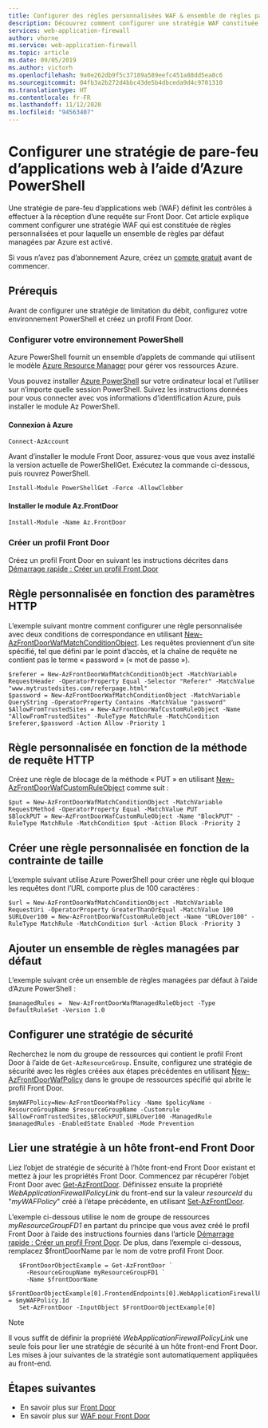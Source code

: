 ```yaml
---
title: Configurer des règles personnalisées WAF & ensemble de règles par défaut pour Azure Front Door
description: Découvrez comment configurer une stratégie WAF constituée de règles personnalisées et managées pour un point de terminaison Front Door existant.
services: web-application-firewall
author: vhorne
ms.service: web-application-firewall
ms.topic: article
ms.date: 09/05/2019
ms.author: victorh
ms.openlocfilehash: 9a0e262db9f5c37189a589eefc451a88dd5ea8c6
ms.sourcegitcommit: 04fb3a2b272d4bbc43de5b4dbceda9d4c9701310
ms.translationtype: HT
ms.contentlocale: fr-FR
ms.lasthandoff: 11/12/2020
ms.locfileid: "94563407"
---
```

# <a name="configure-a-web-application-firewall-policy-using-azure-powershell"></a>Configurer une stratégie de pare-feu d’applications web à l’aide d’Azure PowerShell

Une stratégie de pare-feu d’applications web (WAF) définit les contrôles à effectuer à la réception d’une requête sur Front Door.
Cet article explique comment configurer une stratégie WAF qui est constituée de règles personnalisées et pour laquelle un ensemble de règles par défaut managées par Azure est activé.

Si vous n’avez pas d’abonnement Azure, créez un [compte gratuit](https://azure.microsoft.com/free/?WT.mc_id=A261C142F) avant de commencer.

## <a name="prerequisites"></a>Prérequis

Avant de configurer une stratégie de limitation du débit, configurez votre environnement PowerShell et créez un profil Front Door.

### <a name="set-up-your-powershell-environment"></a>Configurer votre environnement PowerShell

Azure PowerShell fournit un ensemble d’applets de commande qui utilisent le modèle [Azure Resource Manager](../../azure-resource-manager/management/overview.md) pour gérer vos ressources Azure. 

Vous pouvez installer [Azure PowerShell](/powershell/azure/) sur votre ordinateur local et l’utiliser sur n’importe quelle session PowerShell. Suivez les instructions données pour vous connecter avec vos informations d’identification Azure, puis installer le module Az PowerShell.

#### <a name="sign-in-to-azure"></a>Connexion à Azure

```
Connect-AzAccount

```
Avant d’installer le module Front Door, assurez-vous que vous avez installé la version actuelle de PowerShellGet. Exécutez la commande ci-dessous, puis rouvrez PowerShell.

```
Install-Module PowerShellGet -Force -AllowClobber
``` 

#### <a name="install-azfrontdoor-module"></a>Installer le module Az.FrontDoor 

```
Install-Module -Name Az.FrontDoor
```
### <a name="create-a-front-door-profile"></a>Créer un profil Front Door

Créez un profil Front Door en suivant les instructions décrites dans [Démarrage rapide : Créer un profil Front Door](../../frontdoor/quickstart-create-front-door.md)

## <a name="custom-rule-based-on-http-parameters"></a>Règle personnalisée en fonction des paramètres HTTP

L’exemple suivant montre comment configurer une règle personnalisée avec deux conditions de correspondance en utilisant [New-AzFrontDoorWafMatchConditionObject](/powershell/module/az.frontdoor/new-azfrontdoorwafmatchconditionobject). Les requêtes proviennent d’un site spécifié, tel que défini par le point d’accès, et la chaîne de requête ne contient pas le terme « password » (« mot de passe »). 

```powershell-interactive
$referer = New-AzFrontDoorWafMatchConditionObject -MatchVariable RequestHeader -OperatorProperty Equal -Selector "Referer" -MatchValue "www.mytrustedsites.com/referpage.html"
$password = New-AzFrontDoorWafMatchConditionObject -MatchVariable QueryString -OperatorProperty Contains -MatchValue "password"
$AllowFromTrustedSites = New-AzFrontDoorWafCustomRuleObject -Name "AllowFromTrustedSites" -RuleType MatchRule -MatchCondition $referer,$password -Action Allow -Priority 1
```

## <a name="custom-rule-based-on-http-request-method"></a>Règle personnalisée en fonction de la méthode de requête HTTP

Créez une règle de blocage de la méthode « PUT » en utilisant [New-AzFrontDoorWafCustomRuleObject](/powershell/module/az.frontdoor/new-azfrontdoorwafcustomruleobject) comme suit :

```powershell-interactive
$put = New-AzFrontDoorWafMatchConditionObject -MatchVariable RequestMethod -OperatorProperty Equal -MatchValue PUT
$BlockPUT = New-AzFrontDoorWafCustomRuleObject -Name "BlockPUT" -RuleType MatchRule -MatchCondition $put -Action Block -Priority 2
```

## <a name="create-a-custom-rule-based-on-size-constraint"></a>Créer une règle personnalisée en fonction de la contrainte de taille

L’exemple suivant utilise Azure PowerShell pour créer une règle qui bloque les requêtes dont l’URL comporte plus de 100 caractères :
```powershell-interactive
$url = New-AzFrontDoorWafMatchConditionObject -MatchVariable RequestUri -OperatorProperty GreaterThanOrEqual -MatchValue 100
$URLOver100 = New-AzFrontDoorWafCustomRuleObject -Name "URLOver100" -RuleType MatchRule -MatchCondition $url -Action Block -Priority 3
```
## <a name="add-managed-default-rule-set"></a>Ajouter un ensemble de règles managées par défaut

L’exemple suivant crée un ensemble de règles managées par défaut à l’aide d’Azure PowerShell :
```powershell-interactive
$managedRules =  New-AzFrontDoorWafManagedRuleObject -Type DefaultRuleSet -Version 1.0
```
## <a name="configure-a-security-policy"></a>Configurer une stratégie de sécurité

Recherchez le nom du groupe de ressources qui contient le profil Front Door à l’aide de `Get-AzResourceGroup`. Ensuite, configurez une stratégie de sécurité avec les règles créées aux étapes précédentes en utilisant [New-AzFrontDoorWafPolicy](/powershell/module/az.frontdoor/new-azfrontdoorwafpolicy) dans le groupe de ressources spécifié qui abrite le profil Front Door.

```powershell-interactive
$myWAFPolicy=New-AzFrontDoorWafPolicy -Name $policyName -ResourceGroupName $resourceGroupName -Customrule $AllowFromTrustedSites,$BlockPUT,$URLOver100 -ManagedRule $managedRules -EnabledState Enabled -Mode Prevention
```

## <a name="link-policy-to-a-front-door-front-end-host"></a>Lier une stratégie à un hôte front-end Front Door

Liez l’objet de stratégie de sécurité à l’hôte front-end Front Door existant et mettez à jour les propriétés Front Door. Commencez par récupérer l’objet Front Door avec [Get-AzFrontDoor](/powershell/module/Az.FrontDoor/Get-AzFrontDoor).
Définissez ensuite la propriété *WebApplicationFirewallPolicyLink* du front-end sur la valeur *resourceId* du "$myWAFPolicy$" créé à l’étape précédente, en utilisant [Set-AzFrontDoor](/powershell/module/Az.FrontDoor/Set-AzFrontDoor). 

L’exemple ci-dessous utilise le nom de groupe de ressources *myResourceGroupFD1* en partant du principe que vous avez créé le profil Front Door à l’aide des instructions fournies dans l’article [Démarrage rapide : Créer un profil Front Door](../../frontdoor/quickstart-create-front-door.md). De plus, dans l’exemple ci-dessous, remplacez $frontDoorName par le nom de votre profil Front Door. 

```powershell-interactive
   $FrontDoorObjectExample = Get-AzFrontDoor `
     -ResourceGroupName myResourceGroupFD1 `
     -Name $frontDoorName
   $FrontDoorObjectExample[0].FrontendEndpoints[0].WebApplicationFirewallPolicyLink = $myWAFPolicy.Id
   Set-AzFrontDoor -InputObject $FrontDoorObjectExample[0]
 ```

> [!NOTE]
> Il vous suffit de définir la propriété *WebApplicationFirewallPolicyLink* une seule fois pour lier une stratégie de sécurité à un hôte front-end Front Door. Les mises à jour suivantes de la stratégie sont automatiquement appliquées au front-end.

## <a name="next-steps"></a>Étapes suivantes

- En savoir plus sur [Front Door](../../frontdoor/front-door-overview.md) 
- En savoir plus sur [WAF pour Front Door](afds-overview.md)